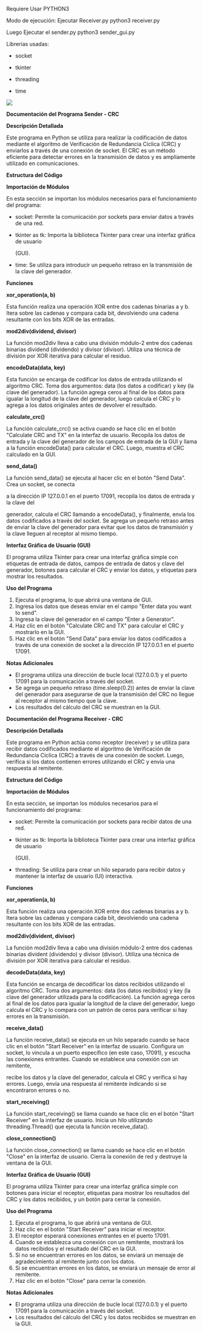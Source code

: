 ﻿Requiere Usar PYTHON3

Modo de ejecución: Ejecutar Receiver.py python3 receiver.py

Luego Ejecutar el sender.py python3 sender\_gui.py

Librerias usadas:

* socket

* tkinter

* threading

* time

![](img/img.png)

**Documentación del Programa Sender - CRC**

**Descripción Detallada**

Este programa en Python se utiliza para realizar la codificación de datos mediante el algoritmo de Verificación de Redundancia Cíclica (CRC) y enviarlos a través de una conexión de socket. El CRC es un método eficiente para detectar errores en la transmisión de datos y es ampliamente utilizado en comunicaciones.

**Estructura del Código**

**Importación de Módulos**

En esta sección se importan los módulos necesarios para el funcionamiento del programa:

- socket: Permite la comunicación por sockets para enviar datos a través de una red.
- tkinter as tk: Importa la biblioteca Tkinter para crear una interfaz gráfica de usuario 

  (GUI).

- time: Se utiliza para introducir un pequeño retraso en la transmisión de la clave del generador.

**Funciones**

**xor\_operation(a, b)**

Esta función realiza una operación XOR entre dos cadenas binarias a y b. Itera sobre las cadenas y compara cada bit, devolviendo una cadena resultante con los bits XOR de las entradas.

**mod2div(dividend, divisor)**

La función mod2div lleva a cabo una división módulo-2 entre dos cadenas binarias dividend (dividendo) y divisor (divisor). Utiliza una técnica de división por XOR iterativa para calcular el residuo.

**encodeData(data, key)**

Esta función se encarga de codificar los datos de entrada utilizando el algoritmo CRC. Toma dos argumentos: data (los datos a codificar) y key (la clave del generador). La función agrega ceros al final de los datos para igualar la longitud de la clave del generador, luego calcula el CRC y lo agrega a los datos originales antes de devolver el resultado.

**calculate\_crc()**

La función calculate\_crc() se activa cuando se hace clic en el botón "Calculate CRC and TX" en la interfaz de usuario. Recopila los datos de entrada y la clave del generador de los campos de entrada de la GUI y llama a la función encodeData() para calcular el CRC. Luego, muestra el CRC calculado en la GUI.

**send\_data()**

La función send\_data() se ejecuta al hacer clic en el botón "Send Data". Crea un socket, se conecta

a la dirección IP 127.0.0.1 en el puerto 17091, recopila los datos de entrada y la clave del 

generador, calcula el CRC llamando a encodeData(), y finalmente, envía los datos codificados a través del socket. Se agrega un pequeño retraso antes de enviar la clave del generador para evitar que los datos de transmisión y la clave lleguen al receptor al mismo tiempo.

**Interfaz Gráfica de Usuario (GUI)**

El programa utiliza Tkinter para crear una interfaz gráfica simple con etiquetas de entrada de datos, campos de entrada de datos y clave del generador, botones para calcular el CRC y enviar los datos, y etiquetas para mostrar los resultados.

**Uso del Programa**

1. Ejecuta el programa, lo que abrirá una ventana de GUI.
1. Ingresa los datos que deseas enviar en el campo "Enter data you want to send".
1. Ingresa la clave del generador en el campo "Enter a Generator".
1. Haz clic en el botón "Calculate CRC and TX" para calcular el CRC y mostrarlo en la GUI.
1. Haz clic en el botón "Send Data" para enviar los datos codificados a través de una conexión de socket a la dirección IP 127.0.0.1 en el puerto 17091.

**Notas Adicionales**

- El programa utiliza una dirección de bucle local (127.0.0.1) y el puerto 17091 para la comunicación a través del socket.
- Se agrega un pequeño retraso (time.sleep(0.2)) antes de enviar la clave del generador para asegurarse de que la transmisión del CRC no llegue al receptor al mismo tiempo que la clave.
- Los resultados del cálculo del CRC se muestran en la GUI.

**Documentación del Programa Receiver - CRC**

**Descripción Detallada**

Este programa en Python actúa como receptor (receiver) y se utiliza para recibir datos codificados mediante el algoritmo de Verificación de Redundancia Cíclica (CRC) a través de una conexión de socket. Luego, verifica si los datos contienen errores utilizando el CRC y envía una respuesta al remitente.

**Estructura del Código**

**Importación de Módulos**

En esta sección, se importan los módulos necesarios para el funcionamiento del programa:

- socket: Permite la comunicación por sockets para recibir datos de una red.
- tkinter as tk: Importa la biblioteca Tkinter para crear una interfaz gráfica de usuario 

  (GUI).

- threading: Se utiliza para crear un hilo separado para recibir datos y mantener la interfaz de usuario (UI) interactiva.

**Funciones**

**xor\_operation(a, b)**

Esta función realiza una operación XOR entre dos cadenas binarias a y b. Itera sobre las cadenas y compara cada bit, devolviendo una cadena resultante con los bits XOR de las entradas.

**mod2div(divident, divisor)**

La función mod2div lleva a cabo una división módulo-2 entre dos cadenas binarias divident (dividendo) y divisor (divisor). Utiliza una técnica de división por XOR iterativa para calcular el residuo.

**decodeData(data, key)**

Esta función se encarga de decodificar los datos recibidos utilizando el algoritmo CRC. Toma dos argumentos: data (los datos recibidos) y key (la clave del generador utilizada para la codificación). La función agrega ceros al final de los datos para igualar la longitud de la clave del generador, luego calcula el CRC y lo compara con un patrón de ceros para verificar si hay errores en la transmisión.

**receive\_data()**

La función receive\_data() se ejecuta en un hilo separado cuando se hace clic en el botón "Start Receiver" en la interfaz de usuario. Configura un socket, lo vincula a un puerto específico (en este caso, 17091), y escucha las conexiones entrantes. Cuando se establece una conexión con un remitente,

recibe los datos y la clave del generador, calcula el CRC y verifica si hay errores. Luego, envía una respuesta al remitente indicando si se encontraron errores o no.

**start\_receiving()**

La función start\_receiving() se llama cuando se hace clic en el botón "Start Receiver" en la interfaz de usuario. Inicia un hilo utilizando threading.Thread() que ejecuta la función receive\_data().

**close\_connection()**

La función close\_connection() se llama cuando se hace clic en el botón "Close" en la interfaz de usuario. Cierra la conexión de red y destruye la ventana de la GUI.

**Interfaz Gráfica de Usuario (GUI)**

El programa utiliza Tkinter para crear una interfaz gráfica simple con botones para iniciar el receptor, etiquetas para mostrar los resultados del CRC y los datos recibidos, y un botón para cerrar la conexión.

**Uso del Programa**

1. Ejecuta el programa, lo que abrirá una ventana de GUI.
1. Haz clic en el botón "Start Receiver" para iniciar el receptor.
1. El receptor esperará conexiones entrantes en el puerto 17091.
1. Cuando se establezca una conexión con un remitente, mostrará los datos recibidos y el resultado del CRC en la GUI.
1. Si no se encuentran errores en los datos, se enviará un mensaje de agradecimiento al remitente junto con los datos.
1. Si se encuentran errores en los datos, se enviará un mensaje de error al remitente.
1. Haz clic en el botón "Close" para cerrar la conexión.

**Notas Adicionales**

- El programa utiliza una dirección de bucle local (127.0.0.1) y el puerto 17091 para la comunicación a través del socket.
- Los resultados del cálculo del CRC y los datos recibidos se muestran en la GUI.
